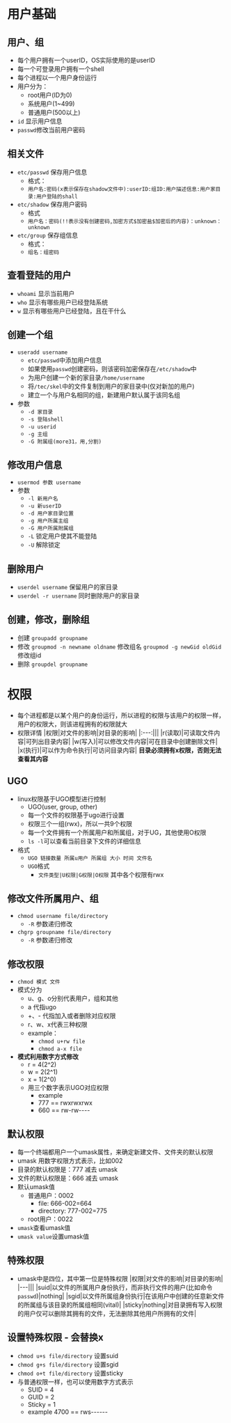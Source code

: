 # 用户基础
## 用户、组
- 每个用户拥有一个userID，OS实际使用的是userID
- 每一个可登录用户拥有一个shell
- 每个进程以一个用户身份运行
- 用户分为：
    - root用户(ID为0)
    - 系统用户(1~499)
    - 普通用户(500以上)
- `id` 显示用户信息
- `passwd`修改当前用户密码

## 相关文件
- `etc/passwd` 保存用户信息
    - 格式：
    - `用户名:密码(x表示保存在shadow文件中):userID:组ID:用户描述信息:用户家目录:用户登陆的shall`
- `etc/shadow` 保存用户密码
    - 格式
    - `用户名：密码(!!表示没有创建密码,加密方式$加密盐$加密后的内容)：unknown：unknown`
- `etc/group` 保存组信息
    - 格式：
    - `组名：组密码`

## 查看登陆的用户
- `whoami` 显示当前用户
- `who` 显示有哪些用户已经登陆系统
- `w` 显示有哪些用户已经登陆，且在干什么

## 创建一个组
- `useradd username`
    - `etc/passwd`中添加用户信息
    - 如果使用`passwd`创建密码，则该密码加密保存在`/etc/shadow`中
    - 为用户创建一个新的家目录`/home/username`
    - 将`/tec/skel`中的文件复制到用户的家目录中(仅对新加的用户)
    - 建立一个与用户名相同的组，新建用户默认属于该同名组
- 参数
    - `-d 家目录`
    - `-s 登陆shell`
    - `-u userid`
    - `-g 主组`
    - `-G 附属组(more31，用,分割)`

## 修改用户信息
- `usermod 参数 username`
- 参数
    - `-l 新用户名`
    - `-u 新userID`
    - `-d 用户家目录位置`
    - `-g 用户所属主组`
    - `-G 用户所属附属组`
    - `-L` 锁定用户使其不能登陆
    - `-U` 解除锁定

## 删除用户
- `userdel username` 保留用户的家目录
- `userdel -r username` 同时删除用户的家目录

## 创建，修改，删除组
- 创建
	`groupadd groupname`
- 修改
	`groupmod -n newname oldname` 修改组名
    `groupmod -g newGid oldGid` 修改组id
- 删除
	`groupdel groupname`

# 权限
- 每个进程都是以某个用户的身份运行，所以进程的权限与该用户的权限一样，用户的权限大，则该进程拥有的权限就大
- 权限详情
|权限|对文件的影响|对目录的影响|
|:---:|||
|r(读取)|可读取文件内容|可列出目录内容|
|w(写入)|可以修改文件内容|可在目录中创建删除文件|
|x(执行)|可以作为命令执行|可访问目录内容|
**目录必须拥有x权限，否则无法查看其内容**

## UGO
- linux权限基于UGO模型进行控制
    - UGO(user, group, other)
    - 每一个文件的权限基于ugo进行设置
    - 权限三个一组(rwx)，所以一共9个权限
    - 每一个文件拥有一个所属用户和所属组，对于UG，其他使用O权限
    - `ls -l`可以查看当前目录下文件的详细信息
- 格式
    - `UGO 链接数量 所属u用户 所属组 大小 时间 文件名`
    - `UGO`格式
        - `文件类型|U权限|G权限|O权限` 其中各个权限有rwx

## 修改文件所属用户、组
- `chmod username file/directory`
    - `-R` 参数递归修改
- `chgrp groupname file/directory`
    - `-R` 参数递归修改

## 修改权限
- `chmod 模式 文件`
- 模式分为
    - u、g、o分别代表用户，组和其他
    - a 代指ugo
    - +、- 代指加入或者删除对应权限
    - r、w、x代表三种权限
    - example：
        - `chmod u+rw file`
        - `chmod a-x file`
- **模式利用数字方式修改**
    - r = 4(2^2)
    - w = 2(2^1)
    - x = 1(2^0)
    - 用三个数字表示UGO对应权限
        - example 
        - 777 == rwxrwxrwx
        - 660 == rw-rw----

## 默认权限
- 每一个终端都用户一个umask属性，来确定新建文件、文件夹的默认权限
- umask 用数字权限方式表示，比如002
- 目录的默认权限是：777 减去 umask
- 文件的默认权限是：666 减去 umask
- 默认umask值
    - 普通用户：0002
        - file: 666-002=664
        - directory: 777-002=775
    - root用户：0022
- `umask`查看umask值
- `umask value`设置umask值
## 特殊权限
- umask中是四位，其中第一位是特殊权限
|权限|对文件的影响|对目录的影响|
|---|||
|suid|以文件的所属用户身份执行，而非执行文件的用户(比如命令`passwd`)|nothing|
|sgid|以文件所属组身份执行|在该用户中创建的任意新文件的所属组与该目录的所属组相同(vital)|
|sticky|nothing|对目录拥有写入权限的用户仅可以删除其拥有的文件，无法删除其他用户所拥有的文件|
## 设置特殊权限 - 会替换x
- `chmod u+s file/directory` 设置suid
- `chmod g+s file/directory` 设置sgid
- `chmod o+t file/directory` 设置sticky
- 与普通权限一样，也可以使用数字方式表示
    - SUID = 4
    - GUID = 2
    - Sticky = 1
    - example 4700 == rws------